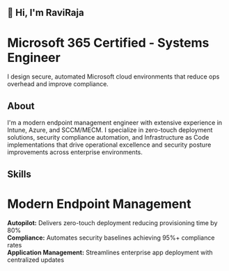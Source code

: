 ## 👋 Hi, I'm RaviRaja

<!--
**ravirajabeta/ravirajabeta** is a ✨ _special_ ✨ repository because its `README.md` (this file) appears on your GitHub profile.

Here are some ideas to get you started:

- 🔭 I’m currently working on ...
- 🌱 I’m currently learning ...
- 👯 I’m looking to collaborate on ...
- 🤔 I’m looking for help with ...
- 💬 Ask me about ...
- 📫 How to reach me: ...
- 😄 Pronouns: ...
- ⚡ Fun fact: ...
-->

# Microsoft 365 Certified - Systems Engineer
I design secure, automated Microsoft cloud environments that reduce ops overhead and improve compliance.

## About
I'm a modern endpoint management engineer with extensive experience in Intune, Azure, and SCCM/MECM. I specialize in zero-touch deployment solutions, security compliance automation, and Infrastructure as Code implementations that drive operational excellence and security posture improvements across enterprise environments.

## Skills

# Modern Endpoint Management
**Autopilot:** Delivers zero-touch deployment reducing provisioning time by 80%  
**Compliance:** Automates security baselines achieving 95%+ compliance rates  
**Application Management:** Streamlines enterprise app deployment with centralized updates  
